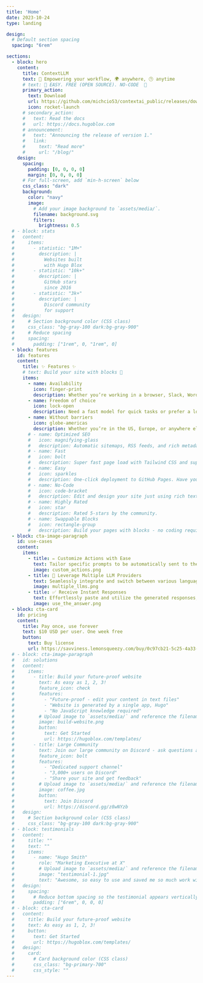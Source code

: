 ```yaml
---
title: 'Home'
date: 2023-10-24
type: landing

design:
  # Default section spacing
  spacing: "6rem"

sections:
  - block: hero
    content:
      title: ContextLLM
      text: 🚀 Empowering your workflow, 🌍 anywhere, 🕒 anytime
      # text: 🧱 EASY. FREE (OPEN SOURCE). NO-CODE  🧱
      primary_action:
        text: Download
        url: https://github.com/michcio53/contextai_public/releases/download/1.0.0%2B1/ContextAI.dmg
        icon: rocket-launch
      # secondary_action:
      #   text: Read the docs
      #   url: https://docs.hugoblox.com
      # announcement:
      #   text: "Announcing the release of version 1."
      #   link:
      #     text: "Read more"
      #     url: "/blog/"
    design:
      spacing:
        padding: [0, 0, 0, 0]
        margin: [0, 0, 0, 0]
      # For full-screen, add `min-h-screen` below
      css_class: "dark"
      background:
        color: "navy"
        image:
          # Add your image background to `assets/media/`.
          filename: background.svg
          filters:
            brightness: 0.5
  # - block: stats
  #   content:
  #     items:
  #       - statistic: "1M+"
  #         description: |
  #           Websites built  
  #           with Hugo Blox
  #       - statistic: "10k+"
  #         description: |
  #           GitHub stars  
  #           since 2016
  #       - statistic: "3k+"
  #         description: |
  #           Discord community  
  #           for support
  #   design:
  #     # Section background color (CSS class)
  #     css_class: "bg-gray-100 dark:bg-gray-900"
  #     # Reduce spacing
  #     spacing:
  #       padding: ["1rem", 0, "1rem", 0]
  - block: features
    id: features
    content:
      title: ✨ Features ✨
      # text: Build your site with blocks 🧱
      items:
        - name: Availability
          icon: finger-print
          description: Whether you’re working in a browser, Slack, Word, or any other application, this app is seamlessly integrated across the entire macOS ecosystem for maximum convenience.
        - name: Freedom of choice
          icon: lock-open
          description: Need a fast model for quick tasks or prefer a local LLM for more control? No matter your preference, we’ve got you covered with flexible options to suit your needs.
        - name: Without barriers
          icon: globe-americas
          description: Whether you’re in the US, Europe, or anywhere else, this app is accessible worldwide, giving you the freedom to work from any location.
        # - name: Optimized SEO
        #   icon: magnifying-glass
        #   description: Automatic sitemaps, RSS feeds, and rich metadata take the pain out of SEO and syndication.
        # - name: Fast
        #   icon: bolt
        #   description: Super fast page load with Tailwind CSS and super fast site building with Hugo.
        # - name: Easy
        #   icon: sparkles
        #   description: One-click deployment to GitHub Pages. Have your new website live within 5 minutes!
        # - name: No-Code
        #   icon: code-bracket
        #   description: Edit and design your site just using rich text (Markdown) and configurable YAML parameters.
        # - name: Highly Rated
        #   icon: star
        #   description: Rated 5-stars by the community.
        # - name: Swappable Blocks
        #   icon: rectangle-group
        #   description: Build your pages with blocks - no coding required!
  - block: cta-image-paragraph
    id: use-cases
    content:
      items:
        - title: ✏️ Customize Actions with Ease
          text: Tailor specific prompts to be automatically sent to the LLM, combined with highlighted text from your system. This allows for personalized interactions and improved task automation, putting more control in your hands.
          image: custom_actions.png
        - title: 🤹 Leverage Multiple LLM Providers
          text: Seamlessly integrate and switch between various language models from different providers, optimizing performance for specific tasks and ensuring flexibility in handling diverse prompts.
          image: multiple_llms.png
        - title: ✅ Receive Instant Responses
          text: Effortlessly paste and utilize the generated responses, enabling swift action and a streamlined workflow for better productivity.
          image: use_the_answer.png
  - block: cta-card
    id: pricing
    content:
      title: Pay once, use forever
      text: $10 USD per user. One week free
      button:
        text: Buy license
        url: https://savviness.lemonsqueezy.com/buy/0c97cb21-5c25-4a33-a770-a85979eb6feb
  # - block: cta-image-paragraph
  #   id: solutions
  #   content:
  #     items:
  #       - title: Build your future-proof website
  #         text: As easy as 1, 2, 3!
  #         feature_icon: check
  #         features:
  #           - "Future-proof - edit your content in text files"
  #           - "Website is generated by a single app, Hugo"
  #           - "No JavaScript knowledge required"
  #         # Upload image to `assets/media/` and reference the filename here
  #         image: build-website.png
  #         button:
  #           text: Get Started
  #           url: https://hugoblox.com/templates/
  #       - title: Large Community
  #         text: Join our large community on Discord - ask questions and get live responses
  #         feature_icon: bolt
  #         features:
  #           - "Dedicated support channel"
  #           - "3,000+ users on Discord"
  #           - "Share your site and get feedback"
  #         # Upload image to `assets/media/` and reference the filename here
  #         image: coffee.jpg
  #         button:
  #           text: Join Discord
  #           url: https://discord.gg/z8wNYzb
  #   design:
  #     # Section background color (CSS class)
  #     css_class: "bg-gray-100 dark:bg-gray-900"
  # - block: testimonials
  #   content:
  #     title: ""
  #     text: ""
  #     items:
  #       - name: "Hugo Smith"
  #         role: "Marketing Executive at X"
  #         # Upload image to `assets/media/` and reference the filename here
  #         image: "testimonial-1.jpg"
  #         text: "Awesome, so easy to use and saved me so much work with the swappable pre-designed sections!"
  #   design:
  #     spacing:
  #       # Reduce bottom spacing so the testimonial appears vertically centered between sections
  #       padding: ["6rem", 0, 0, 0]
  # - block: cta-card
  #   content:
  #     title: Build your future-proof website
  #     text: As easy as 1, 2, 3!
  #     button:
  #       text: Get Started
  #       url: https://hugoblox.com/templates/
  #   design:
  #     card:
  #       # Card background color (CSS class)
  #       css_class: "bg-primary-700"
  #       css_style: ""
---
```

